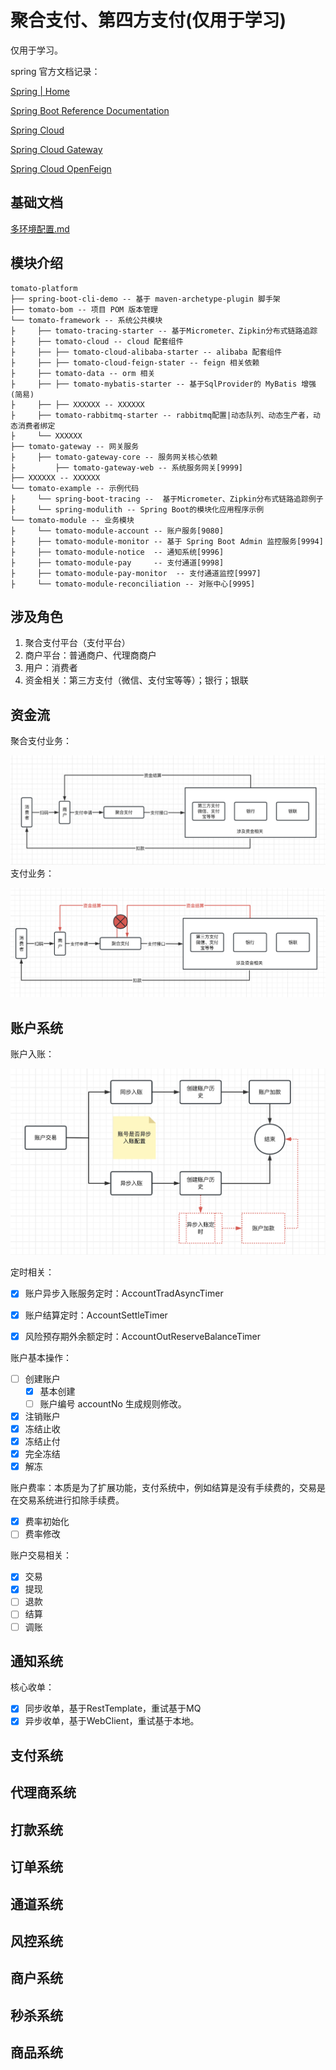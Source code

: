 # 聚合支付、第四方支付(仅用于学习)

仅用于学习。

spring 官方文档记录：

[Spring | Home](https://spring.io/)

[Spring Boot Reference Documentation](https://docs.spring.io/spring-boot/docs/current/reference/htmlsingle/)

[Spring Cloud](https://docs.spring.io/spring-cloud/docs/current/reference/htmlsingle/)

[Spring Cloud Gateway](https://docs.spring.io/spring-cloud-gateway/docs/current/reference/html/)

[Spring Cloud OpenFeign](https://docs.spring.io/spring-cloud-openfeign/docs/current/reference/html/)

## 基础文档
[多环境配置.md](doc%2F%E5%A4%9A%E7%8E%AF%E5%A2%83%E9%85%8D%E7%BD%AE.md)


## 模块介绍

```text
tomato-platform
├── spring-boot-cli-demo -- 基于 maven-archetype-plugin 脚手架
├── tomato-bom -- 项目 POM 版本管理
└── tomato-framework -- 系统公共模块
├     ├── tomato-tracing-starter -- 基于Micrometer、Zipkin分布式链路追踪
├     ├── tomato-cloud -- cloud 配套组件
├     ├── ├── tomato-cloud-alibaba-starter -- alibaba 配套组件
├     ├── ├── tomato-cloud-feign-stater -- feign 相关依赖
├     ├── tomato-data -- orm 相关
├     ├── ├── tomato-mybatis-starter -- 基于SqlProvider的 MyBatis 增强(简易)
├     ├── ├── XXXXXX -- XXXXXX
├     ├── tomato-rabbitmq-starter -- rabbitmq配置|动态队列、动态生产者，动态消费者绑定
├     └── XXXXXX
├── tomato-gateway -- 网关服务
├     ├── tomato-gateway-core -- 服务网关核心依赖
├		  ├── tomato-gateway-web -- 系统服务网关[9999]
├── XXXXXX -- XXXXXX
└── tomato-example -- 示例代码
├     └── spring-boot-tracing --  基于Micrometer、Zipkin分布式链路追踪例子
├     └── spring-modulith -- Spring Boot的模块化应用程序示例
└── tomato-module -- 业务模块
├     └── tomato-module-account -- 账户服务[9080]
├     ├── tomato-module-monitor -- 基于 Spring Boot Admin 监控服务[9994]
├     ├── tomato-module-notice  -- 通知系统[9996]
├     ├── tomato-module-pay     -- 支付通道[9998]
├     ├── tomato-module-pay-monitor  -- 支付通道监控[9997]
├     └── tomato-module-reconciliation -- 对账中心[9995]
```

## 涉及角色

1. 聚合支付平台（支付平台）
2. 商户平台：普通商户、代理商商户
3. 用户：消费者
4. 资金相关：第三方支付（微信、支付宝等等）；银行；银联

## 资金流

聚合支付业务：

![消费.png](doc%2Fimage%2F%E6%B6%88%E8%B4%B9.png)
支付业务：

![资金流2.png](doc%2Fimage%2F%E8%B5%84%E9%87%91%E6%B5%812.png)

## 账户系统

账户入账：

![trade.png](doc%2Fimage%2Ftrade.png)




定时相关：

- [x] 账户异步入账服务定时：AccountTradAsyncTimer

- [x] 账户结算定时：AccountSettleTimer
- [x] 风险预存期外余额定时：AccountOutReserveBalanceTimer

账户基本操作：

- [ ] 创建账户
  - [x] 基本创建
  - [ ] 账户编号 accountNo 生成规则修改。
- [x] 注销账户
- [x] 冻结止收
- [x] 冻结止付
- [x] 完全冻结
- [x] 解冻

账户费率：本质是为了扩展功能，支付系统中，例如结算是没有手续费的，交易是在交易系统进行扣除手续费。

- [x] 费率初始化
- [ ] 费率修改

账户交易相关：

- [x] 交易
- [x] 提现
- [ ] 退款
- [ ] 结算
- [ ] 调账

## 通知系统

核心收单：

- [x] 同步收单，基于RestTemplate，重试基于MQ
- [x] 异步收单，基于WebClient，重试基于本地。

## 支付系统
## 代理商系统
## 打款系统
## 订单系统
## 通道系统
## 风控系统
## 商户系统
## 秒杀系统
## 商品系统